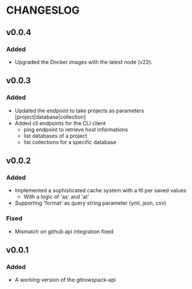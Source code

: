 # CHANGESLOG

## v0.0.4

### Added
- Upgraded the Docker images with the latest node (v22).

## v0.0.3

### Added
- Updated the endpoint to take projects as parameters [project|database|collection]
- Added cli endpoints for the CLI client
    - ping endpoint to retrieve host informations
    - list databases of a project
    - list collections for a specific database

## v0.0.2

### Added
- Implemented a sophisticated cache system with a ttl per saved values
    - With a logic of 'as' and 'at'
- Supporting 'format' as query string parameter (yml, json, csv)

### Fixed
- Mismatch on github api integration fixed

## v0.0.1

### Added

- A working version of the gitrowspack-api

